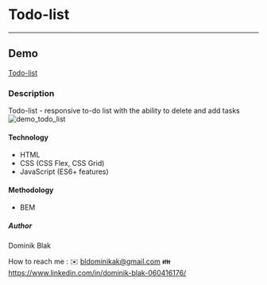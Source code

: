# Todo-list
******
## Demo
[Todo-list](https://dominikblak.github.io/TodoList/)
### Description
Todo-list - responsive to-do list with the ability to delete and add tasks
<img src="https://github.com/dominikblak/TodoList/blob/master/img/Animation.gif" alt="demo_todo_list">
#### Technology
- HTML
- CSS (CSS Flex, CSS Grid)
- JavaScript (ES6+ features)
#### Methodology
- BEM
##### Author
Dominik Blak

How to reach me : 
✉️ bldominikak@gmail.com 
👪 https://www.linkedin.com/in/dominik-blak-060416176/

